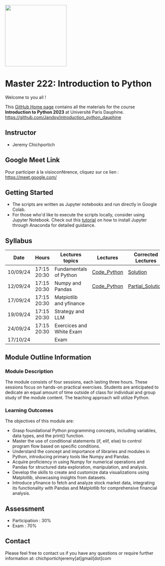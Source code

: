 

<img src="https://dauphine.psl.eu/fileadmin/_processed_/9/2/csm_damier_logo_Dauphine_f7b37a1ff2.jpg" width="200" style="vertical-align:middle" /> <h1>Master 222: Introduction to Python </h1>

Welcome to you all !

This [GitHub Home page](https://github.com/Jandsy/introduction_python_dauphine) contains all the materials for the course **Introduction to Python 2023** at Université Paris Dauphine.
https://github.com/Jandsy/introduction_python_dauphine
## Instructor

* Jeremy Chichportich

## Google Meet Link
Pour participer à la visioconférence, cliquez sur ce lien : https://meet.google.com/
## Getting Started
* The scripts are written as Jupyter notebooks and run directly in Google Colab.
* For those who'd like to execute the scripts locally, consider using Jupyter Notebook. Check out this [tutorial](https://test-jupyter.readthedocs.io/en/latest/install.html) on how to install Jupyter through Anaconda for detailed guidance.

## Syllabus 

| Date    | Hours | Lectures topics  | Lectures | Corrected Lectures
|----------| ----------- | ----------- | ----------- |  ----------- | 
| 10/09/24 | 17:15<br>20:30 |  Fundamentals of Python | [Code_Python](Session_1/fundamentals_python_dauphine.ipynb "Session_1")  <br/> | [Solution](Session_1/corrected_fundamentals_python_dauphine.ipynb "Session 1")
| 12/09/24 | 17:15<br>20:30 | Numpy and Pandas|  [Code_Python](Session_2/numpy_and_pandas_python_dauphine.ipynb "Session_2")  <br/>  | [Partial_Solution](Session_2/partial_solution_numpy_and_pandas_python_dauphine.ipynb)
| 17/09/24 | 17:15<br>20:30 | Matplotlib and yfinance |  <br/> |
| 19/09/24 | 17:15<br>20:30  | Strategy and LLM |   <br/> | 
| 24/09/24 | 17:15<br>20:30  | Exercices and White Exam |   <br/> | 
| 17/10/24 |   | Exam |   <br/>


## Module Outline Information

### Module Description
The module consists of four sessions, each lasting three hours. These sessions focus on hands-on practical exercises. Students are anticipated to dedicate an equal amount of time outside of class for individual and group study of the module content. The teaching approach will utilize Python.


### Learning Outcomes 

The objectives of this module are:
* Grasp foundational Python programming concepts, including variables, data types, and the print() function.
* Master the use of conditional statements (if, elif, else) to control program flow based on specific conditions. 
* Understand the concept and importance of libraries and modules in Python, introducing primary tools like Numpy and Pandas.
* Acquire proficiency in using Numpy for numerical operations and Pandas for structured data exploration, manipulation, and analysis.
* Develop the skills to create and customize data visualizations using Matplotlib, showcasing insights from datasets.
* Introduce yfinance to fetch and analyze stock market data, integrating its functionality with Pandas and Matplotlib for comprehensive financial analysis.


## Assessment 

* Participation : 30%
* Exam : 70% 


## Contact

Please feel free to contact us if you have any questions or require further information at: chichportichjeremy[at]gmail[dot]com
